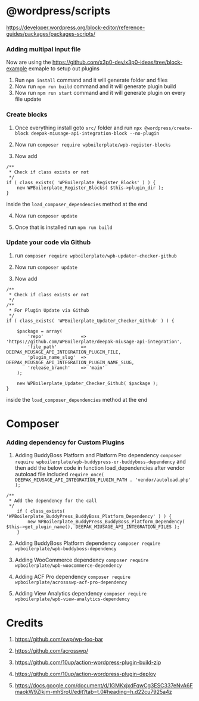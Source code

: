 # @wordpress/scripts

https://developer.wordpress.org/block-editor/reference-guides/packages/packages-scripts/

### Adding multipal input file

Now are using the https://github.com/x3p0-dev/x3p0-ideas/tree/block-example exmaple to setup out plugins

1.  Run `npm install` command and it will generate folder and files
2.  Now run `npm run build` command and it will generate plugin build
3.  Now run `npm run start` command and it will generate plugin on every file update

### Create blocks

1. Once everything install goto `src/` folder and run `npx @wordpress/create-block deepak-miusage-api-integration-block --no-plugin`

2. Now run `composer require wpboilerplate/wpb-register-blocks`

3. Now add 
```
/**
 * Check if class exists or not
 */
if ( class_exists( 'WPBoilerplate_Register_Blocks' ) ) {
	new WPBoilerplate_Register_Blocks( $this->plugin_dir );
}
```
inside the `load_composer_dependencies` method at the end

4. Now run `composer update`

5. Once that is installed run `npm run build`

### Update your code via Github

1. run `composer require wpboilerplate/wpb-updater-checker-github`

2. Now run `composer update`

3. Now add 
```
/**
 * Check if class exists or not
 */
/**
 * For Plugin Update via Github
 */
if ( class_exists( 'WPBoilerplate_Updater_Checker_Github' ) ) {

	$package = array(
		'repo' 		        => 'https://github.com/WPBoilerplate/deepak-miusage-api-integration',
		'file_path' 		=> DEEPAK_MIUSAGE_API_INTEGRATION_PLUGIN_FILE,
		'plugin_name_slug'	=> DEEPAK_MIUSAGE_API_INTEGRATION_PLUGIN_NAME_SLUG,
		'release_branch' 	=> 'main'
	);

	new WPBoilerplate_Updater_Checker_Github( $package );
}
```
inside the `load_composer_dependencies` method at the end


# Composer

### Adding dependency for Custom Plugins

1. Adding BuddyBoss Platform and Platform Pro dependency
   `composer require wpboilerplate/wpb-buddypress-or-buddyboss-dependency`
   and then add the below code in function load_dependencies after vendor autoload file included `require_once( DEEPAK_MIUSAGE_API_INTEGRATION_PLUGIN_PATH . 'vendor/autoload.php' );`

```
/**
 * Add the dependency for the call
 */
    if ( class_exists( 'WPBoilerplate_BuddyPress_BuddyBoss_Platform_Dependency' ) ) {
        new WPBoilerplate_BuddyPress_BuddyBoss_Platform_Dependency( $this->get_plugin_name(), DEEPAK_MIUSAGE_API_INTEGRATION_FILES );
    }
```

2. Adding BuddyBoss Platform dependency
   `composer require wpboilerplate/wpb-buddyboss-dependency`

3. Adding WooCommerce dependency
   `composer require wpboilerplate/wpb-woocommerce-dependency`

4. Adding ACF Pro dependency
   `composer require wpboilerplate/acrossswp-acf-pro-dependency`

5. Adding View Analytics dependency
   `composer require wpboilerplate/wpb-view-analytics-dependency`


# Credits

1. https://github.com/xwp/wp-foo-bar

2. https://github.com/acrosswp/

3. https://github.com/10up/action-wordpress-plugin-build-zip

4. https://github.com/10up/action-wordpress-plugin-deploy

5. https://docs.google.com/document/d/1GMKxjxdFqwCg3ESC337eNvA6FmaokW9Zlkjm-mhSroU/edit?tab=t.0#heading=h.d22cu7925a4z